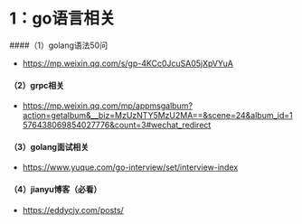 # 1：go语言相关

####（1）golang语法50问

* https://mp.weixin.qq.com/s/gp-4KCc0JcuSA05jXpVYuA

#### （2）grpc相关

* https://mp.weixin.qq.com/mp/appmsgalbum?action=getalbum&__biz=MzUzNTY5MzU2MA==&scene=24&album_id=1576438069854027776&count=3#wechat_redirect

#### （3）golang面试相关

* https://www.yuque.com/go-interview/set/interview-index

#### （4）jianyu博客（必看）

* https://eddycjy.com/posts/

